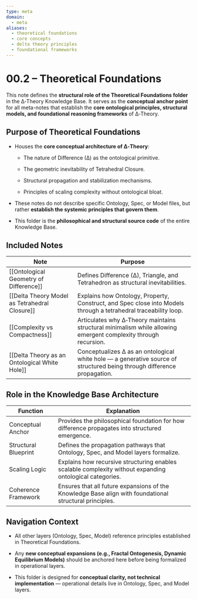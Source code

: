 ```yaml
---
type: meta
domain:
  - meta
aliases:
  - theoretical foundations
  - core concepts
  - delta theory principles
  - foundational frameworks
---
```


# 00.2 – Theoretical Foundations

This note defines the **structural role of the Theoretical Foundations folder** in the ∆‑Theory Knowledge Base. It serves as the **conceptual anchor point** for all meta-notes that establish the **core ontological principles, structural models, and foundational reasoning frameworks** of ∆‑Theory.


## Purpose of Theoretical Foundations

- Houses the **core conceptual architecture of ∆‑Theory**:
    
    - The nature of Difference (∆) as the ontological primitive.
        
    - The geometric inevitability of Tetrahedral Closure.
        
    - Structural propagation and stabilization mechanisms.
        
    - Principles of scaling complexity without ontological bloat.
        
- These notes do not describe specific Ontology, Spec, or Model files, but rather **establish the systemic principles that govern them**.
    
- This folder is the **philosophical and structural source code** of the entire Knowledge Base.
    

## Included Notes

|Note|Purpose|
|---|---|
|[[Ontological Geometry of Difference]]|Defines Difference (∆), Triangle, and Tetrahedron as structural inevitabilities.|
|[[Delta Theory Model as Tetrahedral Closure]]|Explains how Ontology, Property, Construct, and Spec close into Models through a tetrahedral traceability loop.|
|[[Complexity vs Compactness]]|Articulates why ∆‑Theory maintains structural minimalism while allowing emergent complexity through recursion.|
|[[Delta Theory as an Ontological White Hole]]|Conceptualizes ∆ as an ontological white hole — a generative source of structured being through difference propagation.|

## Role in the Knowledge Base Architecture

|Function|Explanation|
|---|---|
|Conceptual Anchor|Provides the philosophical foundation for how difference propagates into structured emergence.|
|Structural Blueprint|Defines the propagation pathways that Ontology, Spec, and Model layers formalize.|
|Scaling Logic|Explains how recursive structuring enables scalable complexity without expanding ontological categories.|
|Coherence Framework|Ensures that all future expansions of the Knowledge Base align with foundational structural principles.|

## Navigation Context

- All other layers (Ontology, Spec, Model) reference principles established in Theoretical Foundations.
    
- Any **new conceptual expansions (e.g., Fractal Ontogenesis, Dynamic Equilibrium Models)** should be anchored here before being formalized in operational layers.
    
- This folder is designed for **conceptual clarity, not technical implementation** — operational details live in Ontology, Spec, and Model layers.
    